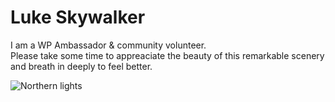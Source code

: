 # Luke Skywalker

I am a WP Ambassador & community volunteer.</br> 
Please take some time to appreaciate the beauty of this remarkable scenery and breath in deeply to feel better.

![Northern lights](https://auroratracks.com/wp-content/uploads/2022/08/tours-to-norway-northern-lights.jpg)
